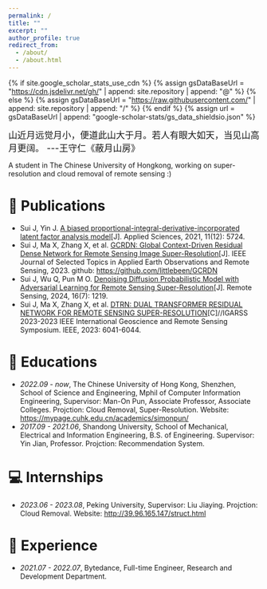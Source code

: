 ```yaml
---
permalink: /
title: ""
excerpt: ""
author_profile: true
redirect_from: 
  - /about/
  - /about.html
---
```


{% if site.google_scholar_stats_use_cdn %}
{% assign gsDataBaseUrl = "https://cdn.jsdelivr.net/gh/" | append: site.repository | append: "@" %}
{% else %}
{% assign gsDataBaseUrl = "https://raw.githubusercontent.com/" | append: site.repository | append: "/" %}
{% endif %}
{% assign url = gsDataBaseUrl | append: "google-scholar-stats/gs_data_shieldsio.json" %}

<span class='anchor' id='about-me'></span>

<span style='font-size:large'>山近月远觉月小，便道此山大于月。若人有眼大如天，当见山高月更阔。 ---王守仁《蔽月山房》<span>
<div>A student in The Chinese University of Hongkong, working on super-resolution and cloud removal of remote sensing :)</div>

# 📝 Publications 

- Sui J, Yin J. <a href='https://www.mdpi.com/2076-3417/11/12/5724'>A biased proportional-integral-derivative-incorporated latent factor analysis model</a>[J]. Applied Sciences, 2021, 11(12): 5724.
- Sui J, Ma X, Zhang X, et al. <a href='https://ieeexplore.ieee.org/stamp/stamp.jsp?arnumber=10115440'>GCRDN: Global Context-Driven Residual Dense Network for Remote Sensing Image Super-Resolution</a>[J]. IEEE Journal of Selected Topics in Applied Earth Observations and Remote Sensing, 2023. github: <a href='https://github.com/littlebeen/GCRDN'>https://github.com/littlebeen/GCRDN</a>
- Sui J, Wu Q, Pun M O.  <a href='https://www.mdpi.com/2072-4292/16/7/1219'>Denoising Diffusion Probabilistic Model with Adversarial Learning for Remote Sensing Super-Resolution</a>[J]. Remote Sensing, 2024, 16(7): 1219.
- Sui J, Ma X, Zhang X, et al. <a href='https://mypage.cuhk.edu.cn/academics/simonpun/papers/IGARSS23-Jialu.pdf'>DTRN: DUAL TRANSFORMER RESIDUAL NETWORK FOR REMOTE SENSING SUPER-RESOLUTION</a>[C]//IGARSS 2023-2023 IEEE International Geoscience and Remote Sensing Symposium. IEEE, 2023: 6041-6044.

# 📖 Educations
- *2022.09 - now*, The Chinese University of Hong Kong, Shenzhen, School of Science and Engineering, Mphil of Computer Information Engineering, Supervisor: Man-On Pun, Associate Professor, Associate Colleges. Projction: Cloud Removal, Super-Resolution. Website: <a href='https://mypage.cuhk.edu.cn/academics/simonpun/'>https://mypage.cuhk.edu.cn/academics/simonpun/</a>
- *2017.09 - 2021.06*, Shandong University, School of Mechanical, Electrical and Information Engineering, B.S. of Engineering. Supervisor: Yin Jian, Professor. Projction: Recommendation System.

# 💻 Internships
- *2023.06 - 2023.08*, Peking University, Supervisor: Liu Jiaying. Projction: Cloud Removal. Website: <a href='http://39.96.165.147/struct.html'>http://39.96.165.147/struct.html</a>

# 💬 Experience
- *2021.07 - 2022.07*, Bytedance, Full-time Engineer, Research and Development Department.
